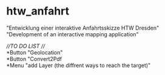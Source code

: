 htw_anfahrt
===========

 "Entwicklung einer interaktive Anfahrtsskizze HTW Dresden" <br>
 "Development of an interactive  mapping application"
 
 *//TO DO LIST //* <br>
*Button "Geolocation" <br>
*Button "Convert2Pdf <br>
*Menu "add Layer (the diffrent ways to reach the target)" 
